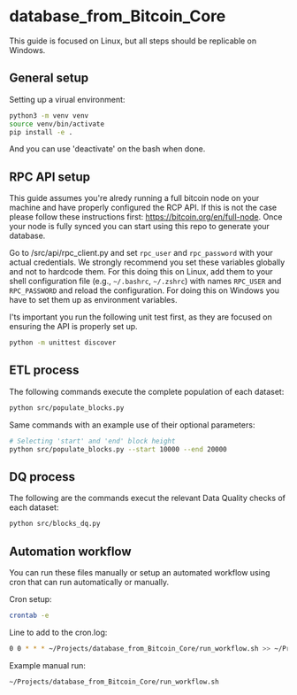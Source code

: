 # database_from_Bitcoin_Core

This guide is focused on Linux, but all steps should be replicable on Windows.

## General setup

Setting up a virual environment:
```bash
python3 -m venv venv
source venv/bin/activate
pip install -e . 
```

And you can use 'deactivate' on the bash when done.

## RPC API setup 

This guide assumes you're alredy running a full bitcoin node on your machine and have properly configured the RCP API. If this is not the case please follow these instructions first: https://bitcoin.org/en/full-node. Once your node is fully synced you can start using this repo to generate your database. 

Go to /src/api/rpc_client.py and set `rpc_user` and `rpc_password` with your actual credentials. We strongly recommend you set these variables globally and not to hardcode them. For this doing this on Linux, add them to your shell configuration file (e.g., `~/.bashrc`, `~/.zshrc`) with names `RPC_USER` and `RPC_PASSWORD` and reload the configuration. For doing this on Windows you have to set them up as environment variables.

I'ts important you run the following unit test first, as they are focused on ensuring the API is properly set up. 

```bash
python -m unittest discover
```

## ETL process
The following commands execute the complete population of each dataset:

```bash
python src/populate_blocks.py 
```
Same commands with an example use of their optional parameters:

```bash
# Selecting 'start' and 'end' block height
python src/populate_blocks.py --start 10000 --end 20000 
```

## DQ process
The following are the commands execut the relevant Data Quality checks of each dataset:

```bash
python src/blocks_dq.py 
```

## Automation workflow

You can run these files manually or setup an automated workflow using cron that can run automatically or manually.

Cron setup:
```bash
crontab -e
```
Line to add to the cron.log:
```bash
0 0 * * * ~/Projects/database_from_Bitcoin_Core/run_workflow.sh >> ~/Projects/database_from_Bitcoin_Core/cron.log 2>&1
```

Example manual run:
```bash
~/Projects/database_from_Bitcoin_Core/run_workflow.sh
```